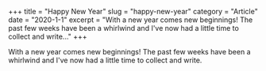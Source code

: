 +++
title = "Happy New Year"
slug = "happy-new-year"
category = "Article"
date = "2020-1-1"
excerpt = "With a new year comes new beginnings! The past few weeks have been a whirlwind and I've now had a little time to collect and write..."
+++

With a new year comes new beginnings! The past few weeks have been a whirlwind and I've now had a little time to collect and write.
